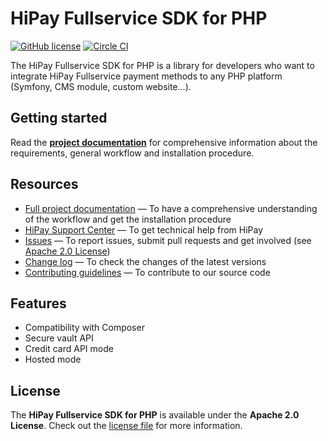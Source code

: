 # HiPay Fullservice SDK for PHP
[![GitHub license](https://img.shields.io/badge/license-Apache%202-blue.svg)](https://raw.githubusercontent.com/hipay/hipay-fullservice-sdk-php/master/LICENSE.md)
[![Circle CI](https://circleci.com/gh/hipay/hipay-fullservice-sdk-php.svg?style=shield&circle-token=65d5d22b23e308ffc54b2884809b7b871a41bc8e)](https://circleci.com/gh/hipay/hipay-fullservice-sdk-php)

The HiPay Fullservice SDK for PHP is a library for developers who want to integrate HiPay Fullservice payment methods to any PHP platform (Symfony, CMS module, custom website...).

## Getting started

Read the **[project documentation][doc-home]** for comprehensive information about the requirements, general workflow and installation procedure.
 

## Resources
- [Full project documentation][doc-home] — To have a comprehensive understanding of the workflow and get the installation procedure
- [HiPay Support Center][hipay-help] — To get technical help from HiPay
- [Issues][project-issues] — To report issues, submit pull requests and get involved (see [Apache 2.0 License][project-license])
- [Change log][project-changelog] — To check the changes of the latest versions
- [Contributing guidelines][project-contributing] — To contribute to our source code

## Features

- Compatibility with Composer
- Secure vault API
- Credit card API mode
- Hosted mode

## License

The **HiPay Fullservice SDK for PHP** is available under the **Apache 2.0 License**. Check out the [license file][project-license] for more information.


[doc-home]: https://developer.hipay.com/doc/hipay-fullservice-sdk-php/
[hipay-help]: http://help.hipay.com
[project-issues]: https://github.com/hipay/hipay-fullservice-sdk-php/issues
[project-license]: LICENSE.md
[project-changelog]: CHANGELOG.md
[project-contributing]: CONTRIBUTING.md
